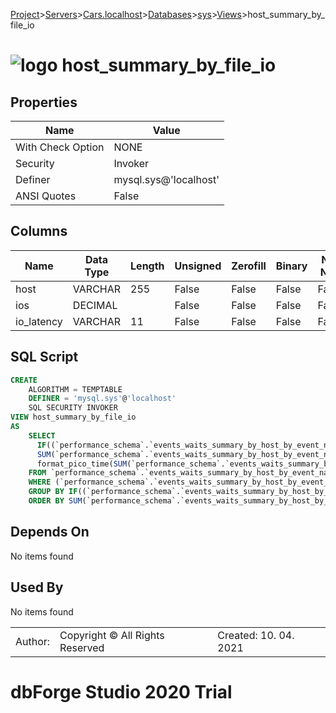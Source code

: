[Project](../../../../../startpage.md)>[Servers](../../../../Servers.md)>[Cars.localhost](../../../Cars.localhost.md)>[Databases](../../Databases.md)>[sys](../sys.md)>[Views](Views.md)>host_summary_by_file_io


# ![logo](../../../../../Images/view64.svg) host_summary_by_file_io


## <a name="#Properties"></a>Properties
|Name|Value|
|---|---|
|With Check Option|NONE|
|Security|Invoker|
|Definer|mysql.sys@'localhost'|
|ANSI Quotes|False|


## <a name="#Columns"></a>Columns
|Name|Data Type|Length|Unsigned|Zerofill|Binary|Not Null|
|---|---|---|---|---|---|---|
|host|VARCHAR|255|False|False|False|False|
|ios|DECIMAL||False|False|False|False|
|io_latency|VARCHAR|11|False|False|False|False|

## <a name="#SqlScript"></a>SQL Script
```SQL
CREATE 
	ALGORITHM = TEMPTABLE
	DEFINER = 'mysql.sys'@'localhost'
	SQL SECURITY INVOKER
VIEW host_summary_by_file_io
AS
	SELECT
	  IF((`performance_schema`.`events_waits_summary_by_host_by_event_name`.`HOST` IS NULL), 'background', `performance_schema`.`events_waits_summary_by_host_by_event_name`.`HOST`) AS `host`,
	  SUM(`performance_schema`.`events_waits_summary_by_host_by_event_name`.`COUNT_STAR`) AS `ios`,
	  format_pico_time(SUM(`performance_schema`.`events_waits_summary_by_host_by_event_name`.`SUM_TIMER_WAIT`)) AS `io_latency`
	FROM `performance_schema`.`events_waits_summary_by_host_by_event_name`
	WHERE (`performance_schema`.`events_waits_summary_by_host_by_event_name`.`EVENT_NAME` LIKE 'wait/io/file/%')
	GROUP BY IF((`performance_schema`.`events_waits_summary_by_host_by_event_name`.`HOST` IS NULL), 'background', `performance_schema`.`events_waits_summary_by_host_by_event_name`.`HOST`)
	ORDER BY SUM(`performance_schema`.`events_waits_summary_by_host_by_event_name`.`SUM_TIMER_WAIT`) DESC;
```

## <a name="#DependsOn"></a>Depends On
No items found

## <a name="#UsedBy"></a>Used By
No items found

||||
|---|---|---|
|Author: |Copyright © All Rights Reserved|Created: 10. 04. 2021|
# dbForge Studio 2020 Trial